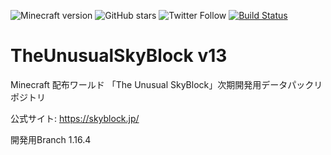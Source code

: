 ![Minecraft version](https://img.shields.io/badge/version-1.16.4-blue.svg)
![GitHub stars](https://img.shields.io/github/stars/TUSB/TheUnusualSkyBlock.svg?style=social)
![Twitter Follow](https://img.shields.io/twitter/follow/TUSkyBlock.svg?style=social)
[![Build Status](https://travis-ci.com/TUSB/TheUnusualSkyBlock.svg?branch=dev)](https://travis-ci.com/TUSB/TheUnusualSkyBlock)

# TheUnusualSkyBlock v13
Minecraft 配布ワールド 「The Unusual SkyBlock」次期開発用データパックリポジトリ

公式サイト: https://skyblock.jp/

開発用Branch 1.16.4

